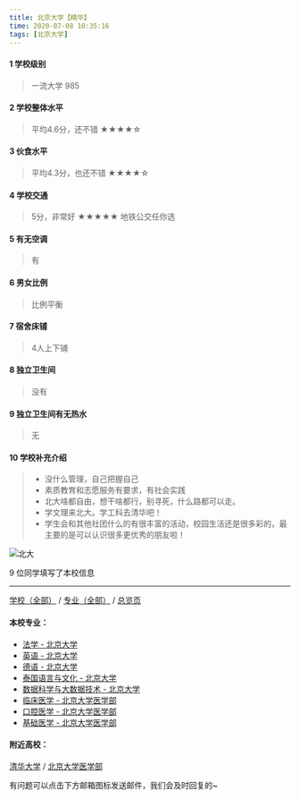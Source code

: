 ```yaml
---
title: 北京大学【精华】
time: 2020-07-08 10:35:16
tags: [北京大学]
---
```

#### 1 学校级别
> 一流大学 985


#### 2 学校整体水平
> 平均4.6分，还不错
★★★★☆



#### 3 伙食水平
>  平均4.3分，也还不错
★★★★☆



#### 4 学校交通
> 5分，非常好
★★★★★
地铁公交任你选


#### 5 有无空调
> 有


#### 6 男女比例
> 比例平衡


#### 7 宿舍床铺
> 4人上下铺
 

#### 8 独立卫生间
> 没有


#### 9 独立卫生间有无热水
> 无


#### 10 学校补充介绍
> - 没什么管理，自己把握自己
  
> - 素质教育和志愿服务有要求，有社会实践
  
> - 北大啥都自由，想干啥都行，别寻死，什么路都可以走。
  
> - 学文理来北大。学工科去清华吧！
  
> - 学生会和其他社团什么的有很丰富的活动，校园生活还是很多彩的，最主要的是可以认识很多更优秀的朋友啦！


![北大](http://upload-images.jianshu.io/upload_images/6510336-e3bfb65670880412.jpg?imageMogr2/auto-orient/strip%7CimageView2/2/w/1240)

9 位同学填写了本校信息
***
[学校（全部）](https://univgo.github.io/2020/07/09/学校汇总页) / [专业（全部）](https://univgo.github.io/2020/07/09/专业汇总页) / [总览页](https://univgo.github.io/2020/07/09/总览)
#### 本校专业：
- [法学 - 北京大学](https://univgo.github.io/2020/07/08/法学%20-%20北京大学)
- [英语 - 北京大学](https://univgo.github.io/2020/07/08/英语%20-%20北京大学)
- [德语 - 北京大学](https://univgo.github.io/2020/07/08/德语%20-%20北京大学)
- [泰国语言与文化 - 北京大学](https://univgo.github.io/2020/07/08/泰国语言与文化-北京大学)
- [数据科学与大数据技术 - 北京大学](https://univgo.github.io/2020/07/08/数据科学与大数据技术%20-%20北京大学)
- [临床医学 - 北京大学医学部](https://univgo.github.io/2020/07/08/临床医学%20-%20北京大学医学部)
- [口腔医学 - 北京大学医学部](https://univgo.github.io/2020/07/08/口腔医学%20-%20北京大学医学部)
- [基础医学 - 北京大学医学部](https://univgo.github.io/2020/07/08/基础医学%20-%20北京大学医学部)


#### 附近高校：
[清华大学](https://univgo.github.io/2020/07/08/清华大学) / [北京大学医学部](https://univgo.github.io/2020/07/08/北京大学医学部) 



有问题可以点击下方邮箱图标发送邮件，我们会及时回复的~
